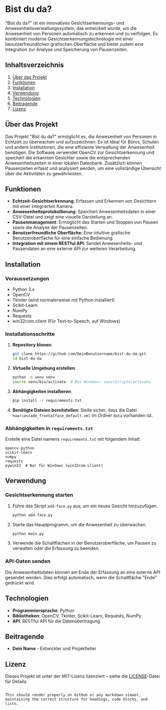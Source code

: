 # Bist du da?

"Bist du da?" ist ein innovatives Gesichtserkennungs- und Anwesenheitsverwaltungssystem, das entwickelt wurde, um die Anwesenheit von Personen automatisch zu erkennen und zu verfolgen. Es kombiniert moderne Gesichtserkennungstechnologie mit einer benutzerfreundlichen grafischen Oberfläche und bietet zudem eine Integration zur Analyse und Speicherung von Pausenzeiten.

## Inhaltsverzeichnis

1. [Über das Projekt](#über-das-projekt)
2. [Funktionen](#funktionen)
3. [Installation](#installation)
4. [Verwendung](#verwendung)
5. [Technologien](#technologien)
6. [Beitragende](#beitragende)
7. [Lizenz](#lizenz)

## Über das Projekt

Das Projekt "Bist du da?" ermöglicht es, die Anwesenheit von Personen in Echtzeit zu überwachen und aufzuzeichnen. Es ist ideal für Büros, Schulen und andere Institutionen, die eine effiziente Verwaltung der Anwesenheit benötigen. Die Software verwendet OpenCV zur Gesichtserkennung und speichert die erkannten Gesichter sowie die entsprechenden Anwesenheitszeiten in einer lokalen Datenbank. Zusätzlich können Pausenzeiten erfasst und analysiert werden, um eine vollständige Übersicht über die Aktivitäten zu gewährleisten.

## Funktionen

- **Echtzeit-Gesichtserkennung**: Erfassen und Erkennen von Gesichtern mit einer integrierten Kamera.
- **Anwesenheitsprotokollierung**: Speichert Anwesenheitsdaten in einer CSV-Datei und zeigt eine visuelle Darstellung an.
- **Pausenmanagement**: Ermöglicht das Starten und Stoppen von Pausen sowie die Analyse der Pausenzeiten.
- **Benutzerfreundliche Oberfläche**: Eine intuitive grafische Benutzeroberfläche für eine einfache Bedienung.
- **Integration mit einem RESTful API**: Sendet Anwesenheits- und Pausendaten an eine externe API zur weiteren Verarbeitung.

## Installation

### Voraussetzungen

- Python 3.x
- OpenCV
- Tkinter (wird normalerweise mit Python installiert)
- Scikit-Learn
- NumPy
- Requests
- win32com.client (Für Text-to-Speech, auf Windows)

### Installationsschritte

1. **Repository klonen**:
   ```bash
   git clone https://github.com/DeinBenutzername/bist-du-da.git
   cd bist-du-da
   ```

2. **Virtuelle Umgebung erstellen**:
   ```bash
   python -m venv venv
   source venv/bin/activate  # Bei Windows: venv\Scripts\activate
   ```

3. **Abhängigkeiten installieren**:
   ```bash
   pip install -r requirements.txt
   ```

4. **Benötigte Dateien bereitstellen**:
   Stelle sicher, dass die Datei `haarcascade_frontalface_default.xml` im Ordner `data` vorhanden ist.

### Abhängigkeiten in `requirements.txt`

Erstelle eine Datei namens `requirements.txt` mit folgendem Inhalt:

```plaintext
opencv-python
scikit-learn
numpy
requests
pywin32  # Nur für Windows (win32com.client)
```

## Verwendung

### Gesichtserkennung starten

1. Führe das Skript `add-face.py` aus, um ein neues Gesicht hinzuzufügen.
   ```bash
   python add-face.py
   ```

2. Starte das Hauptprogramm, um die Anwesenheit zu überwachen.
   ```bash
   python main.py
   ```

3. Verwende die Schaltflächen in der Benutzeroberfläche, um Pausen zu verwalten oder die Erfassung zu beenden.

### API-Daten senden

Die Anwesenheitsdaten können am Ende der Erfassung an eine externe API gesendet werden. Dies erfolgt automatisch, wenn die Schaltfläche "Ende" gedrückt wird.

## Technologien

- **Programmiersprache**: Python
- **Bibliotheken**: OpenCV, Tkinter, Scikit-Learn, Requests, NumPy
- **API**: RESTful API für die Datenübertragung

## Beitragende

- **Dein Name** - Entwickler und Projektleiter

## Lizenz

Dieses Projekt ist unter der MIT-Lizenz lizenziert – siehe die [LICENSE](LICENSE)-Datei für Details.
```

This should render properly on GitHub or any markdown viewer, maintaining the correct structure for headings, code blocks, and lists.
